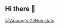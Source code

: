 ## Hi there 👋

[![Anurag's GitHub stats](https://github-readme-stats.vercel.app/api?username=ruanflau)](https://github.com/ruanflau/github-readme-stats)
